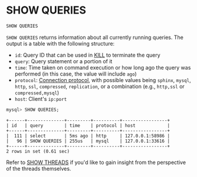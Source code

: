 # SHOW QUERIES

<!-- example SHOW QUERIES -->
```sql
SHOW QUERIES
```

`SHOW QUERIES` returns information about all currently running queries. The output is a table with the following structure:

- `id`: Query ID that can be used in [KILL](../Node_info_and_management/KILL.md) to terminate the query
- `query`: Query statement or a portion of it
- `time`: Time taken on command execution or how long ago the query was performed (in this case, the value will include `ago`)
- `protocol`: [Connection protocol](../Server_settings/Searchd.md#listen), with possible values being `sphinx`, `mysql`, `http`, `ssl`, `compressed`, `replication`, or a combination (e.g., `http,ssl` or `compressed,mysql`)
- `host`: Client's `ip:port`


<!-- request SQL -->
```sql
mysql> SHOW QUERIES;
```

<!-- response SQL -->
```
+------+--------------+---------+----------+-----------------+
| id   | query        | time    | protocol | host            |
+------+--------------+---------+----------+-----------------+
|  111 | select       | 5ms ago | http     | 127.0.0.1:58986 |
|   96 | SHOW QUERIES | 255us   | mysql    | 127.0.0.1:33616 |
+------+--------------+---------+----------+-----------------+
2 rows in set (0.61 sec)
```

<!-- end -->

Refer to [SHOW THREADS](../Node_info_and_management/SHOW_THREADS.md) if you'd like to gain insight from the perspective of the threads themselves.

<!-- proofread -->
